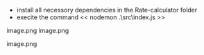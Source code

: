 - install all necessory dependencies in the Rate-calculator folder
- execite the command << nodemon .\src\index.js >>



image.png
image.png



image.png

